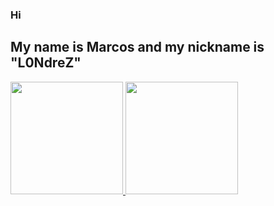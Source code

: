 ### Hi

## My name is Marcos and my nickname is "L0NdreZ"




<div>
<a href="https://github.com/L0NdreZ">
<img height="180em" src="https://github-readme-stats.vercel.app/api/top-langs/?username=L0NdreZ&layout=compact&langs_count=7&theme=dracula"/>
<img height="180em" src="https://github-readme-stats.vercel.app/api?username=L0NdreZ&show_icons=true&theme=dracula&include_all_commits=true&count_private=true"/>
</div>

